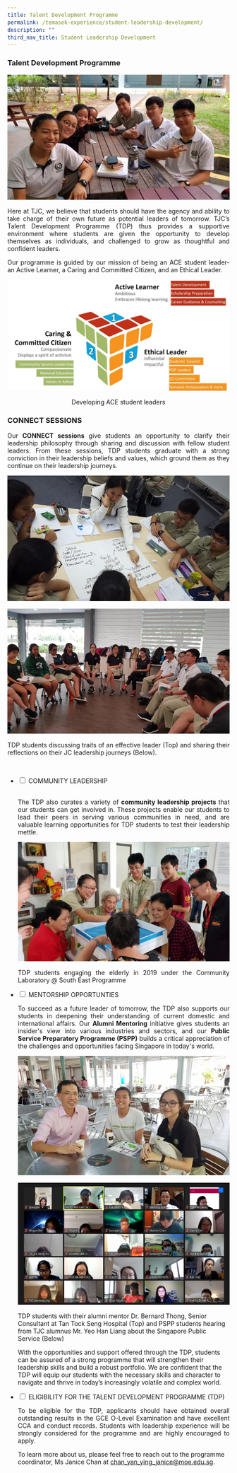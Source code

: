 ```yaml
---
title: Talent Development Programme
permalink: /temasek-experience/student-leadership-development/
description: ""
third_nav_title: Student Leadership Development
---
```

### Talent Development Programme

![](/images/TDP%20Masthead.jpg)

<p style="text-align: justify;">Here at TJC, we believe that students should have the agency and ability to take charge of their own future as potential leaders of tomorrow. TJC’s Talent Development Programme (TDP) thus provides a supportive environment where students are given the opportunity to develop themselves as individuals, and challenged to grow as thoughtful and confident leaders.</p>

<p style="text-align: justify;">Our programme is guided by our mission of being an ACE student leader- an Active Learner, a Caring and Committed Citizen, and an Ethical Leader.</p>


![](/images/Temasek%20Experience/Developing%20the%20ACE%20Student%20Leader.jpeg)

<center>Developing ACE student leaders</center>

### CONNECT SESSIONS

<p style="text-align: justify;">Our  <b>CONNECT sessions</b> give students an opportunity to clarify their leadership philosophy through sharing and discussion with fellow student leaders. From these sessions, TDP students graduate with a strong conviction in their leadership beliefs and values, which ground them as they continue on their leadership journeys.</p>

![](/images/TDP%202.png)

![](/images/TDP%203.png)

<p style="text-align: justify;">TDP students discussing traits of an effective leader (Top) and sharing their reflections on their JC leadership journeys (Below).</p>

<ul class="jekyllcodex_accordion">
	
   <li> 
	<input type="checkbox" id="accordion1">
<label for="accordion1">COMMUNITY LEADERSHIP</label>
    <div>
			<p style="text-align: justify;"><br>The TDP also curates a variety of <b>community leadership projects</b> that our students can get involved in. These projects enable our students to lead their peers in serving various communities in need, and are valuable learning opportunities for TDP students to test their leadership mettle.</p>

![](/images/TDP%204.png)	
			
<p style="text-align: justify;"> TDP students engaging the elderly in 2019 under the Community Laboratory @ South East Programme</p>
			

  <li>
    <input type="checkbox" id="accordion2">
    <label for="accordion2">MENTORSHIP OPPORTUNTIES</label>
    <div>
						<p style="text-align: justify;">To succeed as a future leader of tomorrow, the TDP also supports our students in deepening their understanding of current domestic and international affairs. Our <b>Alumni Mentoring</b> initiative gives students an insider's view into various industries and sectors, and our <b>Public Service Preparatory Programme (PSPP)</b> builds a critical appreciation of the challenges and opportunities facing Singapore in today's world.   

  ![](/images/TDP%205.png)
							
   ![](/images/TDP%206.png)
  
TDP students with their alumni mentor Dr. Bernard Thong, Senior Consultant at Tan Tock Seng Hospital (Top) and PSPP students hearing from TJC alumnus Mr. Yeo Han Liang about the Singapore Public Service (Below)

With the opportunities and support offered through the TDP, students can be assured of a strong programme that will strengthen their leadership skills and build a robust portfolio. We are confident that the TDP will equip our students with the necessary skills and character to navigate and thrive in today’s increasingly volatile and complex world.
    </div>
	</li> 
  <li>
    <input type="checkbox" id="accordion3">
    <label for="accordion3">ELIGIBILITY FOR THE TALENT DEVELOPMENT PROGRAMME (TDP)</label>
    <div>
			<p style="text-align: justify;">To be eligible for the TDP, applicants should have obtained overall outstanding results in the GCE O-Level Examination and have excellent CCA and conduct records. Students with leadership experience will be strongly considered for the programme and are highly encouraged to apply.

To learn more about us, please feel free to reach out to the programme coordinator, Ms Janice Chan at [chan\_yan\_ying\_janice@moe.edu.sg](mailto:chan_yan_ying_janice@moe.edu.sg).</p>
    </div>
	</li> 
	</ul>